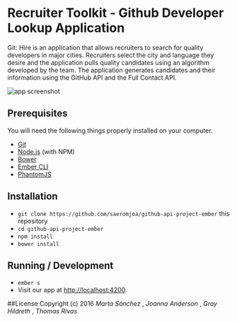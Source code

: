 # Recruiter Toolkit - Github Developer Lookup Application

Git: Hire is an application that allows recruiters to search for quality developers in major cities. Recruiters select the city and language they desire and the application pulls quality candidates using an algorithm developed by the team. The application generates candidates and their information using the GitHub API and the Full Contact API.

![app screenshot](https://github.com/saeromjoa/github-api-project-ember/blob/master/public/assets/images/githire_screenshot.png)

## Prerequisites

You will need the following things properly installed on your computer.

* [Git](http://git-scm.com/)
* [Node.js](http://nodejs.org/) (with NPM)
* [Bower](http://bower.io/)
* [Ember CLI](http://ember-cli.com/)
* [PhantomJS](http://phantomjs.org/)

## Installation

* `git clone https://github.com/saeromjoa/github-api-project-ember` this repository
* `cd github-api-project-ember`
* `npm install`
* `bower install`

## Running / Development

* `ember s`
* Visit our app at [http://localhost:4200](http://localhost:4200).


##License
Copyright (c) 2016 _Marta Sánchez_ , _Joanna Anderson_ , _Gray Hildreth_ , _Thomas Rivas_
